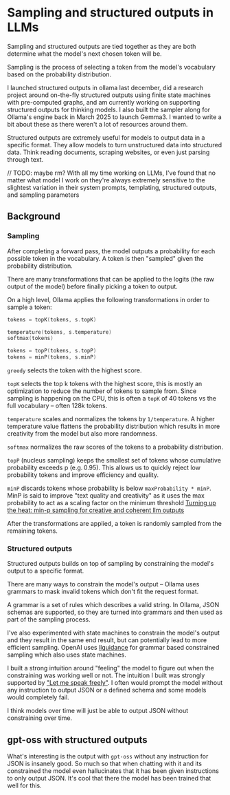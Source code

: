 # Sampling and structured outputs in LLMs
Sampling and structured outputs are tied together as they are both determine what the model's next chosen token will be.

Sampling is the process of selecting a token from the model's vocabulary based on the probability distribution.

I launched structured outputs in ollama last december, did a research project around on-the-fly structured outputs using finite state machines with pre-computed graphs, and am currently working on supporting structured outputs for thinking models. I also built the sampler along for Ollama's engine back in March 2025 to launch Gemma3. I wanted to write a bit about these as there weren't a lot of resources around them. 

Structured outputs are extremely useful for models to output data in a specific format. They allow models to turn unstructured data into structured data. Think reading documents, scraping websites, or even just parsing through text.

// TODO: maybe rm?
With all my time working on LLMs, I've found that no matter what model I work on they're always extremely sensitive to the slightest variation in their system prompts, templating, structured outputs, and sampling parameters


## Background
### Sampling
After completing a forward pass, the model outputs a probability for each possible token in the vocabulary. A token is then "sampled" given the probability distribution. 

There are many transformations that can be applied to the logits (the raw output of the model) before finally picking a token to output.

On a high level, Ollama applies the following transformations in order to sample a token:

```go
tokens = topK(tokens, s.topK)

temperature(tokens, s.temperature)
softmax(tokens)

tokens = topP(tokens, s.topP)
tokens = minP(tokens, s.minP)
```

`greedy` selects the token with the highest score.

`topK` selects the top k tokens with the highest score, this is mostly an optimization to reduce the number of tokens to sample from. Since sampling is happening on the CPU, this is often a `topK` of 40 tokens vs the full vocabulary – often 128k tokens.

`temperature` scales and normalizes the tokens by `1/temperature`. A higher temperature value flattens the probability distribution which results in more creativity from the model but also more randomness.

`softmax` normalizes the raw scores of the tokens to a probability distribution.

`topP` (nucleus sampling) keeps the smallest set of tokens whose cumulative probability exceeds p (e.g. 0.95). This allows us to quickly reject low probability tokens and improve efficiency and quality.

`minP` discards tokens whose probability is below `maxProbability * minP`. MinP is said to improve "text quality and creativity" as it uses the max probability to act as a scaling factor on the minimum threshold [Turning up the heat: min-p sampling for creative and coherent llm outputs](https://arxiv.org/pdf/2407.01082)


After the transformations are applied, a token is randomly sampled from the remaining tokens.


### Structured outputs
Structured outputs builds on top of sampling by constraining the model's output to a specific format.

There are many ways to constrain the model's output – Ollama uses grammars to mask invalid tokens which don't fit the request format.  

A grammar is a set of rules which describes a valid string. In Ollama, JSON schemas are supported, so they are turned into grammars and then used as part of the sampling process.

I've also experimented with state machines to constrain the model's output and they result in the same end result, but can potentially lead to more efficient sampling. OpenAI uses [llguidance](https://github.com/guidance-ai/llguidance) for grammar based constrained sampling which also uses state machines.

I built a strong intuition around "feeling" the model to figure out when the constraining was working well or not. The intuition I built was strongly supported by ["Let me speak freely"](https://arxiv.org/abs/2409.06333). I often would prompt the model without any instruction to output JSON or a defined schema and some models would completely fail.

I think models over time will just be able to output JSON without constraining over time. 

## gpt-oss with structured outputs

What's interesting is the output with `gpt-oss` without any instruction for JSON is insanely good. So much so that when chatting with it and its constrained the model even hallucinates that it has been given instructions to only output JSON. It's cool that there the model has been trained that well for this.
